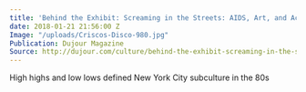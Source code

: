 ```yaml
---
title: 'Behind the Exhibit: Screaming in the Streets: AIDS, Art, and Activism'
date: 2018-01-21 21:56:00 Z
Image: "/uploads/Criscos-Disco-980.jpg"
Publication: Dujour Magazine
Source: http://dujour.com/culture/behind-the-exhibit-screaming-in-the-streets-aids-art-and-activism/
---
```


High highs and low lows defined New York City subculture in the 80s
